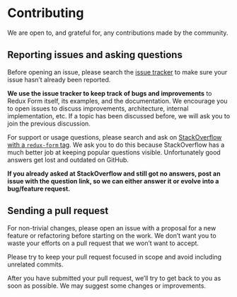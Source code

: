 # Contributing

We are open to, and grateful for, any contributions made by the community.

## Reporting issues and asking questions

Before opening an issue, please search the [issue tracker](https://github.com/erikras/redux-form/issues) to make sure your issue hasn’t already been reported.

**We use the issue tracker to keep track of bugs and improvements** to Redux Form itself, its examples, and the documentation. We encourage you to open issues to discuss improvements, architecture, internal implementation, etc. If a topic has been discussed before, we will ask you to join the previous discussion.

For support or usage questions, please search and ask on [StackOverflow with a `redux-form` tag](https://stackoverflow.com/questions/tagged/redux-form). We ask you to do this because StackOverflow has a much better job at keeping popular questions visible. Unfortunately good answers get lost and outdated on GitHub.

**If you already asked at StackOverflow and still got no answers, post an issue with the question link, so we can either answer it or evolve into a bug/feature request.**

## Sending a pull request

For non-trivial changes, please open an issue with a proposal for a new feature or refactoring before starting on the work. We don’t want you to waste your efforts on a pull request that we won’t want to accept.

Please try to keep your pull request focused in scope and avoid including unrelated commits.

After you have submitted your pull request, we’ll try to get back to you as soon as possible. We may suggest some changes or improvements.
